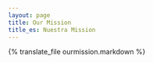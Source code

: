 ```yaml
---
layout: page
title: Our Mission
title_es: Nuestra Mission
---
```


{% translate_file ourmission.markdown %}
